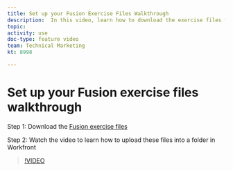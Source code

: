 ```yaml
---
title: Set up your Fusion Exercise Files Walkthrough
description:  In this video, learn how to download the exercise files from Workfront One and upload these files into a folder in Workfront, in [!DNL Adobe Workfront Fusion].
topic: 
activity: use
doc-type: feature video
team: Technical Marketing
kt: 8998 

---
```

# Set up your Fusion exercise files walkthrough

Step 1: Download the [Fusion exercise files](/help/assets/fusion-exercise-files.zip)

Step 2: Watch the video to learn how to upload these files into a folder in Workfront

>[!VIDEO](https://video.tv.adobe.com/v/335258/?quality=12)
